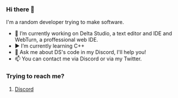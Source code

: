 ### Hi there 👋

I'm a random developer trying to make software.

- 📄 I’m currently working on Delta Studio, a text editor and IDE and WebTurn, a proffessional web IDE.
- ▶ I’m currently learning C++
- 💬 Ask me about DS's code in my Discord, I'll help you!
- 📫 You can contact me via Discord or via my Twitter.

### Trying to reach me?
1. <a href="">Discord</a>
